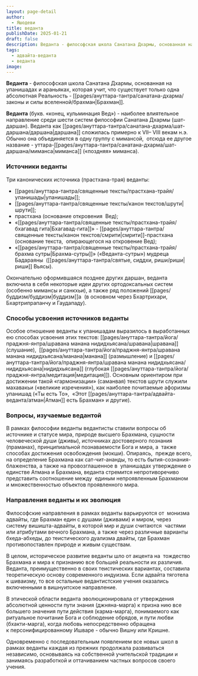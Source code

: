 ```yaml
---
layout: page-detail
author:
  - Яшодеви
title: веданта
publishDate: 2025-01-21
draft: false
description: Веданта - философская школа Санатана Дхармы, основанная на упанишадах и араньяках, которая учит, что существует только одна абсолютная Реальность - Брахман.
tags:
  - адвайта-веданта
  - веданта
image:
---
```

**Веданта** - философская школа Санатана Дхармы, основанная на упанишадах и араньяках, которая учит, что существует только одна абсолютная Реальность - [[pages/ануттара-тантра/санатана-дхарма/законы и силы вселенной/брахман|Брахман]].

**Веданта** (букв. «конец, кульминация Вед») - наиболее влиятельное направление среди шести систем философии Санатана Дхармы (шат-даршан). Веданта как [[pages/ануттара-тантра/санатана-дхарма/шат-даршана/даршана|даршана]] сложилась примерно к VII– VIII векам н.э. Обычно она объединяется в одну группу с мимансой,  отсюда ее другое название - уттара-[[pages/ануттара-тантра/санатана-дхарма/шат-даршана/миманса|миманса]] («поздняя» миманса).

### Источники веданты

Три канонических источника (прастхана-трая) веданты:
- [[pages/ануттара-тантра/священные тексты/прастхана-трайя/упанишады|упанишады]];
- [[pages/ануттара-тантра/священные тексты/канон текстов/шрути|шрути]];
- прастхана (основание откровения  Вед);
- «[[pages/ануттара-тантра/священные тексты/прастхана-трайя/бхагавад гита|Бхагавад-гита]]» - [[pages/ануттара-тантра/священные тексты/канон текстов/смрити|смрити]]-прастхана (основание текста,  опирающегося на откровение Вед);
- «[[pages/ануттара-тантра/священные тексты/прастхана-трайя/брахма сутры|Брахма-сутры]]» («Веданта-сутры») мудреца Бадараяны  ([[pages/ануттара-тантра/святые, сиддхи, риши/риши|риши]] Вьясы).

Окончательно оформившаяся позднее других даршан, веданта включила в себя некоторые идеи других ортодоксальных систем  (особенно мимансы и санкхьи), а также ряд положений [[pages/буддизм/буддизм|буддизм]]а  (в основном через Бхартрихари, Бхартрипрапанчу и Гаудападу).

### Способы усвоения источников веданты

Особое отношение веданты к упанишадам выразилось в выработанных ею способах усвоения этих текстов: [[pages/ануттара-тантра/йога/праджня-янтра/шравана манана нидидхьясана/шравана|шравана]] (слушание),  [[pages/ануттара-тантра/йога/праджня-янтра/шравана манана нидидхьясана/манана|манана]] (размышление) и [[pages/ануттара-тантра/йога/праджня-янтра/шравана манана нидидхьясана/нидидхьясана|нидидхьясана]] (глубокая [[pages/ануттара-тантра/йога/праджня-янтра/медитация|медитация]]). Основным ориентиром при достижении такой «гармонизации» (саманвая) текстов шрути служили махавакьи («великие изречения»), как наиболее почитаемые афоризмы упанишад («Ты есть То»,  «Этот [[pages/ануттара-тантра/адвайта-веданта/атман|Атман]] есть Брахман» и другие).

### Вопросы, изучаемые ведантой

В рамках философии веданты ведантисты ставили вопросы об источнике и статусе мира, природе высшего Брахмана, сущности человеческой души (дживы), источниках достоверного познания (праманах), принципиальной познаваемости Бога и мира, а  также способах достижения освобождения (мокши). Опираясь,  прежде всего, на определение Брахмана как сат-чит-ананды, то есть бытия-сознания-блаженства, а также на провозглашенное в  упанишадах утверждение о единстве Атмана и Брахмана, веданта стремится непротиворечиво представить соотношение между  единым непроявленным Брахманом и множественностью объектов проявленного мира.

### Направления веданты и их эволюция

Философские направления в рамках веданты варьируются от  монизма адвайты, где Брахман един с душами (дживами) и миром, через систему вишишта-адвайты, в которой мир и души считаются  частями или атрибутами вечного Брахмана, а также через различные варианты бхеда-абхеды, до теистического дуализма двайты, где Брахман противопоставлен природе и живым существам.

В целом, историческое развитие веданты шло от акцента на  тождество Брахмана и мира к признанию все большей реальности их различия. Веданта, преимущественно в своих теистических вариантах, составила теоретическую основу современного индуизма. Если адвайта тяготела к шиваизму, то все остальные ведантистские учения оказались включенными в вишнуитское направление.

В этической области веданта эволюционировала от утверждения абсолютной ценности пути знания (джняна-марга) к призна нию все большего значения пути действия (карма-марга), понимаемого как ритуальное почитание Бога и соблюдение обрядов, и пути любви (бхакти-марга), когда любовь непосредственно обращена к персонифицированному Ишваре - обычно Вишну или Кришне.

Одновременно с последовательным появлением все новых школ в рамках веданты каждая из прежних продолжала развиваться независимо, основываясь на собственной учительской традиции и занимаясь разработкой и оттачиванием частных вопросов своего учения.